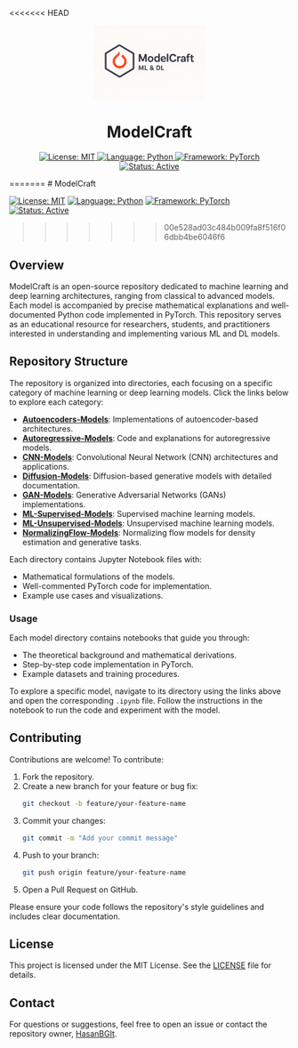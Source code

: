 <<<<<<< HEAD
<p align="center">
  <img src="./logo.png" alt="ModelCraft Logo" width="200"/>
</p>

<h1 align="center">ModelCraft</h1>

<p align="center">
  <a href="https://opensource.org/licenses/MIT">
    <img src="https://img.shields.io/badge/License-MIT-yellow.svg" alt="License: MIT"/>
  </a>
  <a href="https://www.python.org/">
    <img src="https://img.shields.io/badge/Language-Python-blue.svg" alt="Language: Python"/>
  </a>
  <a href="https://pytorch.org/">
    <img src="https://img.shields.io/badge/Framework-PyTorch-orange.svg" alt="Framework: PyTorch"/>
  </a>
  <a href="https://github.com/HasanBGIt/ModelCraft">
    <img src="https://img.shields.io/badge/Status-Active-green.svg" alt="Status: Active"/>
  </a>
</p>
=======
# ModelCraft

[![License: MIT](https://img.shields.io/badge/License-MIT-yellow.svg)](https://opensource.org/licenses/MIT)
[![Language: Python](https://img.shields.io/badge/Language-Python-blue.svg)](https://www.python.org/)
[![Framework: PyTorch](https://img.shields.io/badge/Framework-PyTorch-orange.svg)](https://pytorch.org/)
[![Status: Active](https://img.shields.io/badge/Status-Active-green.svg)](https://github.com/HasanBGIt/ModelCraft)
>>>>>>> 00e528ad03c484b009fa8f516f06dbb4be6046f6

## Overview

ModelCraft is an open-source repository dedicated to machine learning and deep learning architectures, ranging from classical to advanced models. Each model is accompanied by precise mathematical explanations and well-documented Python code implemented in PyTorch. This repository serves as an educational resource for researchers, students, and practitioners interested in understanding and implementing various ML and DL models.

## Repository Structure

The repository is organized into directories, each focusing on a specific category of machine learning or deep learning models. Click the links below to explore each category:

- [**Autoencoders-Models**](./Autoencoders-Models): Implementations of autoencoder-based architectures.
- [**Autoregressive-Models**](./Autoregressive-Models): Code and explanations for autoregressive models.
- [**CNN-Models**](./CNN-Models): Convolutional Neural Network (CNN) architectures and applications.
- [**Diffusion-Models**](./Diffusion-Models): Diffusion-based generative models with detailed documentation.
- [**GAN-Models**](./GAN-Models): Generative Adversarial Networks (GANs) implementations.
- [**ML-Supervised-Models**](./ML-Supervised-Models): Supervised machine learning models.
- [**ML-Unsupervised-Models**](./ML-Unsupervised-Models): Unsupervised machine learning models.
- [**NormalizingFlow-Models**](./NormalizingFlow-Models): Normalizing flow models for density estimation and generative tasks.

Each directory contains Jupyter Notebook files with:
- Mathematical formulations of the models.
- Well-commented PyTorch code for implementation.
- Example use cases and visualizations.

### Usage

Each model directory contains notebooks that guide you through:
- The theoretical background and mathematical derivations.
- Step-by-step code implementation in PyTorch.
- Example datasets and training procedures.

To explore a specific model, navigate to its directory using the links above and open the corresponding `.ipynb` file. Follow the instructions in the notebook to run the code and experiment with the model.

## Contributing

Contributions are welcome! To contribute:
1. Fork the repository.
2. Create a new branch for your feature or bug fix:
   ```bash
   git checkout -b feature/your-feature-name
   ```
3. Commit your changes:
   ```bash
   git commit -m "Add your commit message"
   ```
4. Push to your branch:
   ```bash
   git push origin feature/your-feature-name
   ```
5. Open a Pull Request on GitHub.

Please ensure your code follows the repository's style guidelines and includes clear documentation.

## License

This project is licensed under the MIT License. See the [LICENSE](LICENSE) file for details.

## Contact

For questions or suggestions, feel free to open an issue or contact the repository owner, [HasanBGIt](https://github.com/HasanBGIt).
